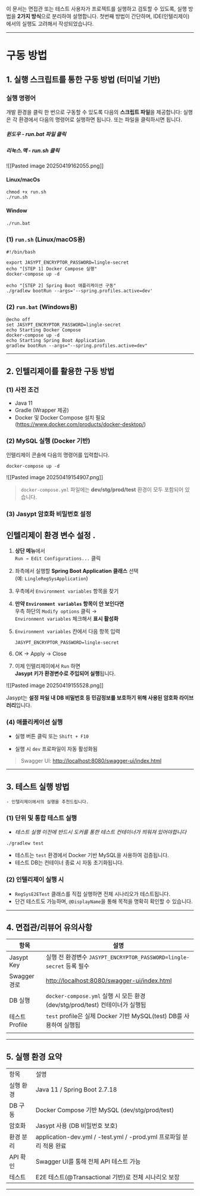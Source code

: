 이 문서는 면접관 또는 테스트 사용자가 프로젝트를 실행하고 검토할 수 있도록, 실행 방법을 **2가지 방식**으로 분리하여 설명합니다. 첫번째 방법이 간단하며, IDE(인텔리제이)에서의 실행도 고려해서 작성되었습니다. 

---

# 구동 방법
## 1. 실행 스크립트를 통한 구동 방법 (터미널 기반)
### 실행 명령어 

개발 환경을 클릭 한 번으로 구동할 수 있도록 다음의 **스크립트 파일**을 제공합니다: 실행은 각 환경에서 다음의 명령어로 실행하면 됩니다. 또는 파일을 클릭하시면 됩니다. 

##### 윈도우 - run.bat 파일 클릭 
##### 리눅스.맥 - run.sh 클릭 

![[Pasted image 20250419162055.png]]
#### Linux/macOs
```
chmod +x run.sh
./run.sh
```

#### Window
```
./run.bat
```


### (1) `run.sh` (Linux/macOS용)

```
#!/bin/bash

export JASYPT_ENCRYPTOR_PASSWORD=lingle-secret
echo "[STEP 1] Docker Compose 실행"
docker-compose up -d

echo "[STEP 2] Spring Boot 애플리케이션 구동"
./gradlew bootRun --args='--spring.profiles.active=dev'
```


### (2) `run.bat` (Windows용)

```
@echo off
set JASYPT_ENCRYPTOR_PASSWORD=lingle-secret
echo Starting Docker Compose
docker-compose up -d
echo Starting Spring Boot Application
gradlew bootRun --args="--spring.profiles.active=dev"
```

---

## 2. 인텔리제이를 활용한 구동 방법

### (1) 사전 조건

- Java 11
- Gradle (Wrapper 제공)
- Docker 및 Docker Compose 설치 필요 (https://www.docker.com/products/docker-desktop/)
    
### (2) MySQL 실행 (Docker 기반)

인텔리제이 콘솔에 다음의 명령어를 입력합니다. 

```docker
docker-compose up -d
```

![[Pasted image 20250419154907.png]]


> `docker-compose.yml` 파일에는 **dev/stg/prod/test** 환경이 모두 포함되어 있습니다. 

### (3) Jasypt 암호화 비밀번호 설정

## 인텔리제이 환경 변수 설정 . 

1. **상단 메뉴**에서  
    `Run → Edit Configurations...` 클릭
2. 좌측에서 실행할 **Spring Boot Application 클래스** 선택  
    (예: `LingleRegSysApplication`)
3. 우측에서 `Environment variables` 항목을 찾기
4. **만약 `Environment variables` 항목이 안 보인다면**  
    우측 하단의 `Modify options` 클릭 →  
     `Environment variables` 체크해서 **표시 활성화**
5. `Environment variables` 칸에서 다음 항목 입력 
    
    `JASYPT_ENCRYPTOR_PASSWORD=lingle-secret`
    
6. OK → Apply → Close
    
7. 이제 인텔리제이에서 `Run` 하면  
    **Jasypt 키가 환경변수로 주입되어 실행**됩니다.

![[Pasted image 20250419155528.png]]



Jasypt는 **설정 파일 내 DB 비밀번호 등 민감정보를 보호하기 위해 사용된 암호화 라이브러리**입니다.


### (4) 애플리케이션 실행

- 실행 버튼 클릭 또는 `Shift + F10`
    
- 실행 시 `dev` 프로파일이 자동 활성화됨
    


> Swagger UI: [http://localhost:8080/swagger-ui/index.html](http://localhost:8080/swagger-ui/index.html)

---




## 3. 테스트 실행 방법
	- 인텔리제이에서의 실행을 추천드립니다. 

### (1) 단위 및 통합 테스트 실행

* *테스트 실행 이전에 반드시 도커를 통한 테스트 컨테이너가 띄워져 있어야합니다* 

```
./gradlew test
```

- 테스트는 `test` 환경에서 Docker 기반 MySQL을 사용하여 검증됩니다.
- 테스트 DB는 컨테이너 종료 시 자동 초기화됩니다.

### (2) 인텔리제이 실행 시

- `RegSysE2ETest` 클래스를 직접 실행하면 전체 시나리오가 테스트됩니다.
- 단건 테스트도 가능하며, `@DisplayName`을 통해 목적을 명확히 확인할 수 있습니다.

---

## 4. 면접관/리뷰어 유의사항

| 항목          | 설명                                                                                         |
| ----------- | ------------------------------------------------------------------------------------------ |
| Jasypt Key  | 실행 전 환경변수 `JASYPT_ENCRYPTOR_PASSWORD=lingle-secret` 등록 필수                                  |
| Swagger 경로  | [http://localhost:8080/swagger-ui/index.html](http://localhost:8080/swagger-ui/index.html) |
| DB 실행       | `docker-compose.yml` 실행 시 모든 환경(dev/stg/prod/test) 컨테이너가 실행됨                               |
| 테스트 Profile | `test` profile은 실제 Docker 기반 MySQL(test) DB를 사용하여 실행됨                                      |
|             |                                                                                            |

---

## 5. 실행 환경 요약

|        |                                                           |
| ------ | --------------------------------------------------------- |
| 항목     | 설명                                                        |
| 실행 환경  | Java 11 / Spring Boot 2.7.18                              |
| DB 구동  | Docker Compose 기반 MySQL (dev/stg/prod/test)               |
| 암호화    | Jasypt 사용 (DB 비밀번호 보호)                                    |
| 환경 분리  | application-dev.yml / -test.yml / -prod.yml 프로파일 분리 적용 완료 |
| API 확인 | Swagger UI를 통해 전체 API 테스트 가능                              |
| 테스트    | E2E 테스트(@Transactional 기반)로 전체 시나리오 보장                    |

---